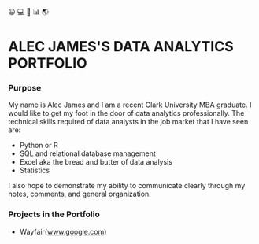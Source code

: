 :smiley: :computer: :orange_book: :bar_chart: :earth_americas:
# ALEC JAMES'S DATA ANALYTICS PORTFOLIO 
 
### Purpose

My name is Alec James and I am a recent Clark University MBA graduate. I would like to get my foot in the door of data analytics professionally. The technical skills required of data analysts in the job market that I have seen are: 
- Python or R
- SQL and relational database management
- Excel aka the bread and butter of data analysis
- Statistics

I also hope to demonstrate my ability to communicate clearly through my notes, comments, and general organization.

### Projects in the Portfolio
- Wayfair(www.google.com)









